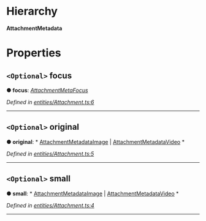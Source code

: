 

# Hierarchy

**AttachmentMetadata**

# Properties

<a id="focus"></a>

## `<Optional>` focus

**● focus**: *[AttachmentMetaFocus](_entities_attachment_.attachmentmetafocus.md)*

*Defined in [entities/Attachment.ts:6](https://github.com/lagunehq/core/blob/31cfc86/src/entities/Attachment.ts#L6)*

___
<a id="original"></a>

## `<Optional>` original

**● original**: * [AttachmentMetadataImage](_entities_attachment_.attachmentmetadataimage.md) &#124; [AttachmentMetadataVideo](_entities_attachment_.attachmentmetadatavideo.md)
*

*Defined in [entities/Attachment.ts:5](https://github.com/lagunehq/core/blob/31cfc86/src/entities/Attachment.ts#L5)*

___
<a id="small"></a>

## `<Optional>` small

**● small**: * [AttachmentMetadataImage](_entities_attachment_.attachmentmetadataimage.md) &#124; [AttachmentMetadataVideo](_entities_attachment_.attachmentmetadatavideo.md)
*

*Defined in [entities/Attachment.ts:4](https://github.com/lagunehq/core/blob/31cfc86/src/entities/Attachment.ts#L4)*

___

